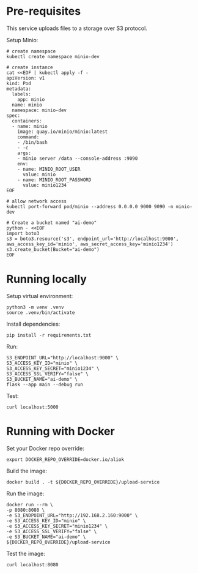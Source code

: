 # Pre-requisites
This service uploads files to a storage over S3 protocol.

Setup Minio:
```shell
# create namespace
kubectl create namespace minio-dev

# create instance
cat <<EOF | kubectl apply -f -
apiVersion: v1
kind: Pod
metadata:
  labels:
    app: minio
  name: minio
  namespace: minio-dev
spec:
  containers:
  - name: minio
    image: quay.io/minio/minio:latest
    command:
    - /bin/bash
    - -c
    args: 
    - minio server /data --console-address :9090
    env:
    - name: MINIO_ROOT_USER
      value: minio
    - name: MINIO_ROOT_PASSWORD
      value: minio1234
EOF

# allow network access
kubectl port-forward pod/minio --address 0.0.0.0 9000 9090 -n minio-dev

# Create a bucket named "ai-demo"
python - <<EOF
import boto3
s3 = boto3.resource('s3', endpoint_url='http://localhost:9000', aws_access_key_id='minio', aws_secret_access_key='minio1234')
s3.create_bucket(Bucket="ai-demo")
EOF
```

# Running locally

Setup virtual environment:
```shell
python3 -m venv .venv
source .venv/bin/activate
```

Install dependencies:    
```shell
pip install -r requirements.txt
```

Run:
```shell
S3_ENDPOINT_URL="http://localhost:9000" \
S3_ACCESS_KEY_ID="minio" \
S3_ACCESS_KEY_SECRET="minio1234" \
S3_ACCESS_SSL_VERIFY="false" \
S3_BUCKET_NAME="ai-demo" \
flask --app main --debug run
```

Test:
```shell
curl localhost:5000
```


# Running with Docker

Set your Docker repo override:
```shell
export DOCKER_REPO_OVERRIDE=docker.io/aliok
```


Build the image:
```shell
docker build . -t ${DOCKER_REPO_OVERRIDE}/upload-service
```

Run the image:
```shell
docker run --rm \
-p 8080:8080 \
-e S3_ENDPOINT_URL="http://192.168.2.160:9000" \
-e S3_ACCESS_KEY_ID="minio" \
-e S3_ACCESS_KEY_SECRET="minio1234" \
-e S3_ACCESS_SSL_VERIFY="false" \
-e S3_BUCKET_NAME="ai-demo" \
${DOCKER_REPO_OVERRIDE}/upload-service
```

Test the image:
```shell
curl localhost:8080
```
